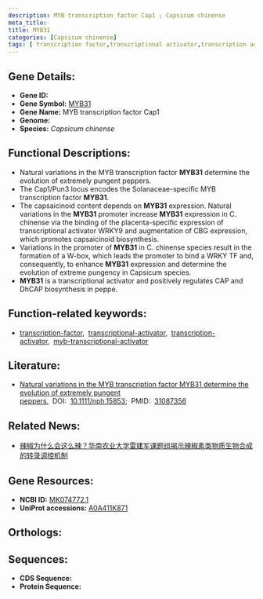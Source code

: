 ```yaml
---
description: MYB transcription factor Cap1 ; Capsicum chinense
meta_title:
title: MYB31
categories: [Capsicum chinense]
tags: [ transcription factor,transcriptional activator,transcription activator,myb transcriptional activator ]
---
```


## Gene Details:
- **Gene ID:** []()
- **Gene Symbol:** <u>MYB31</u>
- **Gene Name:** MYB transcription factor Cap1
- **Genome:** 
- **Species:** *Capsicum chinense*

## Functional Descriptions:
   - Natural variations in the MYB transcription factor **MYB31** determine the evolution of extremely pungent peppers.
   - The Cap1/Pun3 locus encodes the Solanaceae-specific MYB transcription factor **MYB31**.
   - The capsaicinoid content depends on **MYB31** expression. Natural variations in the **MYB31** promoter increase **MYB31** expression in C. chinense via the binding of the placenta-specific expression of transcriptional activator WRKY9 and augmentation of CBG expression, which promotes capsaicinoid biosynthesis.
   - Variations in the promoter of **MYB31** in C. chinense species result in the formation of a W-box, which leads the promoter to bind a WRKY TF and, consequently, to enhance **MYB31** expression and determine the evolution of extreme pungency in Capsicum species.
   - **MYB31** is a transcriptional activator and positively regulates CAP and DhCAP biosynthesis in peppe.

## Function-related keywords:
   - [transcription-factor](/tags/transcription-factor/),&nbsp;&nbsp;[transcriptional-activator](/tags/transcriptional-activator/),&nbsp;&nbsp;[transcription-activator](/tags/transcription-activator/),&nbsp;&nbsp;[myb-transcriptional-activator](/tags/myb-transcriptional-activator/)

## Literature:
   - [Natural variations in the MYB transcription factor MYB31 determine the evolution of extremely pungent peppers.](https://www.doi.org/10.1111/nph.15853)&nbsp;&nbsp;DOI:&nbsp;&nbsp;[10.1111/nph.15853](https://www.doi.org/10.1111/nph.15853);&nbsp;&nbsp;PMID:&nbsp;&nbsp;[31087356](https://pubmed.ncbi.nlm.nih.gov/31087356/)

## Related News:
   - [辣椒为什么会这么辣？华南农业大学雷建军课题组揭示辣椒素类物质生物合成的转录调控机制](https://mp.weixin.qq.com/s?__biz=MzU3ODY3MDM0NA==&mid=2247490716&idx=1&sn=426f12f4992e87860a959205f631aa83&chksm=fd7086fbca070fed46e3568fcb89574535118196a1ff31a7793b79a1cf0443727a9bec767da0&scene=27#wechat_redirect)

## Gene Resources:
- **NCBI ID:**  [MK074772.1](https://www.ncbi.nlm.nih.gov/search/all/?term=MK074772.1)
- **UniProt accessions:**  [A0A411K871](https://www.uniprot.org/uniprotkb/A0A411K871/entry)

## Orthologs:

## Sequences:
- **CDS Sequence:**
- **Protein Sequence:**
